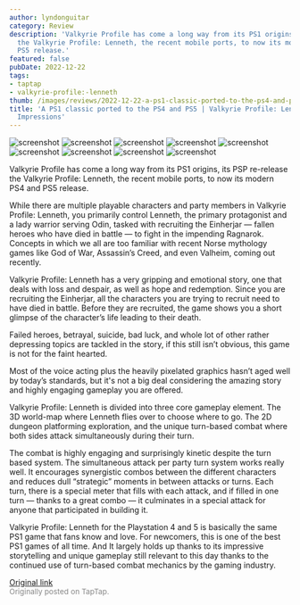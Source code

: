 ```yaml
---
author: lyndonguitar
category: Review
description: 'Valkyrie Profile has come a long way from its PS1 origins, its PSP re-release
  the Valkyrie Profile: Lenneth, the recent mobile ports, to now its modern PS4 and
  PS5 release.'
featured: false
pubDate: 2022-12-22
tags:
- taptap
- valkyrie-profile:-lenneth
thumb: /images/reviews/2022-12-22-a-ps1-classic-ported-to-the-ps4-and-ps5--valkyrie-profile-lenneth---first-impressions-0.avif
title: 'A PS1 classic ported to the PS4 and PS5 | Valkyrie Profile: Lenneth - First
  Impressions'
---
```


<div class="gallery">
  <img src="/images/reviews/2022-12-22-a-ps1-classic-ported-to-the-ps4-and-ps5--valkyrie-profile-lenneth---first-impressions-0.avif" alt="screenshot" />
  <img src="/images/reviews/2022-12-22-a-ps1-classic-ported-to-the-ps4-and-ps5--valkyrie-profile-lenneth---first-impressions-1.avif" alt="screenshot" />
  <img src="/images/reviews/2022-12-22-a-ps1-classic-ported-to-the-ps4-and-ps5--valkyrie-profile-lenneth---first-impressions-2.avif" alt="screenshot" />
  <img src="/images/reviews/2022-12-22-a-ps1-classic-ported-to-the-ps4-and-ps5--valkyrie-profile-lenneth---first-impressions-3.avif" alt="screenshot" />
  <img src="/images/reviews/2022-12-22-a-ps1-classic-ported-to-the-ps4-and-ps5--valkyrie-profile-lenneth---first-impressions-4.avif" alt="screenshot" />
  <img src="/images/reviews/2022-12-22-a-ps1-classic-ported-to-the-ps4-and-ps5--valkyrie-profile-lenneth---first-impressions-5.avif" alt="screenshot" />
  <img src="/images/reviews/2022-12-22-a-ps1-classic-ported-to-the-ps4-and-ps5--valkyrie-profile-lenneth---first-impressions-6.avif" alt="screenshot" />
  <img src="/images/reviews/2022-12-22-a-ps1-classic-ported-to-the-ps4-and-ps5--valkyrie-profile-lenneth---first-impressions-7.avif" alt="screenshot" />
  <img src="/images/reviews/2022-12-22-a-ps1-classic-ported-to-the-ps4-and-ps5--valkyrie-profile-lenneth---first-impressions-8.avif" alt="screenshot" />
</div>

Valkyrie Profile has come a long way from its PS1 origins, its PSP re-release the Valkyrie Profile: Lenneth, the recent mobile ports, to now its modern PS4 and PS5 release.

While there are multiple playable characters and party members in Valkyrie Profile: Lenneth, you primarily control Lenneth, the primary protagonist and a lady warrior serving Odin, tasked with recruiting the Einherjar — fallen heroes who have died in battle — to fight in the impending Ragnarok. Concepts in which we all are too familiar with recent Norse mythology games like God of War, Assassin’s Creed, and even Valheim, coming out recently.

Valkyrie Profile: Lenneth has a very gripping and emotional story, one that deals with loss and despair, as well as hope and redemption. Since you are recruiting the Einherjar, all the characters you are trying to recruit need to have died in battle. Before they are recruited, the game shows you a short glimpse of the character’s life leading to their death.

Failed heroes, betrayal, suicide, bad luck, and whole lot of other rather depressing topics are tackled in the story, if this still isn’t obvious, this game is not for the faint hearted.

Most of the voice acting plus the heavily pixelated graphics hasn’t aged well by today’s standards, but it's not a big deal considering the amazing story and highly engaging gameplay you are offered.

Valkyrie Profile: Lenneth is divided into three core gameplay element. The 3D world-map where Lenneth flies over to choose where to go. The 2D dungeon platforming exploration, and the unique turn-based combat where both sides attack simultaneously during their turn.

The combat is highly engaging and surprisingly kinetic despite the turn based system. The simultaneous attack per party turn system works really well. It encourages synergistic combos between the different characters and reduces dull “strategic” moments in between attacks or turns. Each turn, there is a special meter that fills with each attack, and if filled in one turn — thanks to a great combo — it culminates in a special attack for anyone that participated in building it.

Valkyrie Profile: Lenneth for the Playstation 4 and 5 is basically the same PS1 game that fans know and love. For newcomers, this is one of the best PS1 games of all time. And It largely holds up thanks to its impressive storytelling and unique gameplay still relevant to this day thanks to the continued use of turn-based combat mechanics by the gaming industry.

[Original link](https://www.taptap.io/post/3872282)<br><span style="font-size: 0.95em; color: #888;">Originally posted on TapTap.</span>